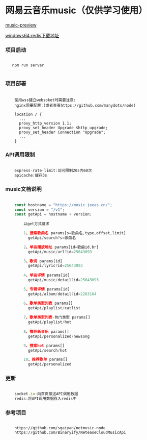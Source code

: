 # 网易云音乐music（仅供学习使用）

[music-preview](https://music.jeeas.cn/)

[windows64:redis下载地址](http://qrcode.jeeas.cn/download/redis.zip)

### 项目启动
```
 
   npm run server
   
```

### 项目部署
```

	使用wss建立websoket时需要注意:
    nginx需要配置:(或者查看https://github.com/manydots/node)

	location / {
	  ...
	  proxy_http_version 1.1;
      proxy_set_header Upgrade $http_upgrade;
      proxy_set_header Connection "Upgrade";
      ...
    }

```

### API调用限制
```javascript
 	
 	express-rate-limit:访问限制20s内60次
 	apicache:缓存3s

```

### music文档说明
```javascript
	
	const hostname = "https://music.jeeas.cn/";
	const version = "/v1";
	const getApi = hostname + version;
			
		以get方式请求

		1、搜索歌曲名 params[s=歌曲名,type,offset,limit]
		  getApi/search?s=歌曲名

		2、单曲播放地址 params[id=歌曲id,br]
		  getApi/music/url?id=25643093

		3、歌词 params[id]
		  getApi/lyric?id=25643093
		
		4、单曲详情 params[id]
		  getApi/music/detail?id=25643093

		5、专辑详情 params[id] 
		  getApi/album/detail?id=2263164

		6、歌单类型列表 params[]
		  getApi/playlist/catlist
		
		7、歌单类型列表-热门类型 params[] 
		  getApi/playlist/hot
		
		8、推荐新音乐 params[] 
		  getApi/personalized/newsong

		9、搜索hot params[]
		  getApi/search/hot

		10、推荐歌单 params[] 
		  getApi/personalized


```

### 更新
```javascript
 	
 	socket.io:向首页推送API调用数据
 	redis:将API调用数据存入redis中

```

### 参考项目
```
	
	https://github.com/sqaiyan/netmusic-node
    https://github.com/Binaryify/NeteaseCloudMusicApi

```